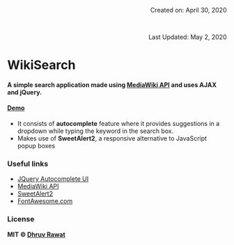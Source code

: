 <p align="right">Created on: April 30, 2020</p><br>
<p align="right">Last Updated: May 2, 2020</p>

# WikiSearch

#### A simple search application made using [MediaWiki API](https://www.mediawiki.org/wiki/API:Opensearch) and uses **AJAX** and **jQuery**.

#### [Demo](https://thedhruvrawat.github.io/WikiSearch/)

- It consists of **autocomplete** feature where it provides suggestions in a dropdown while typing the keyword in the search box.
- Makes use of **SweetAlert2**, a responsive alternative to JavaScript popup boxes


### Useful links

- [JQuery Autocomplete UI](http://jqueryui.com/autocomplete/)
- [MediaWiki API](https://www.mediawiki.org/wiki/API:Opensearch)
- [SweetAlert2](https://sweetalert2.github.io/)
- [FontAwesome.com](https://fontawesome.com/)

### License

**MIT &copy; [Dhruv Rawat](https://github.com/thedhruvrawat/WikiSearch/blob/master/LICENSE)**
